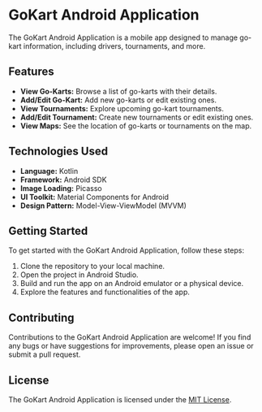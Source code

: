 # GoKart Android Application

The GoKart Android Application is a mobile app designed to manage go-kart information, including drivers, tournaments, and more.

## Features

- **View Go-Karts:** Browse a list of go-karts with their details.
- **Add/Edit Go-Kart:** Add new go-karts or edit existing ones.
- **View Tournaments:** Explore upcoming go-kart tournaments.
- **Add/Edit Tournament:** Create new tournaments or edit existing ones.
- **View Maps:** See the location of go-karts or tournaments on the map.

## Technologies Used

- **Language:** Kotlin
- **Framework:** Android SDK
- **Image Loading:** Picasso
- **UI Toolkit:** Material Components for Android
- **Design Pattern:** Model-View-ViewModel (MVVM)

## Getting Started

To get started with the GoKart Android Application, follow these steps:

1. Clone the repository to your local machine.
2. Open the project in Android Studio.
3. Build and run the app on an Android emulator or a physical device.
4. Explore the features and functionalities of the app.

## Contributing

Contributions to the GoKart Android Application are welcome! If you find any bugs or have suggestions for improvements, please open an issue or submit a pull request.

## License

The GoKart Android Application is licensed under the [MIT License](LICENSE).
